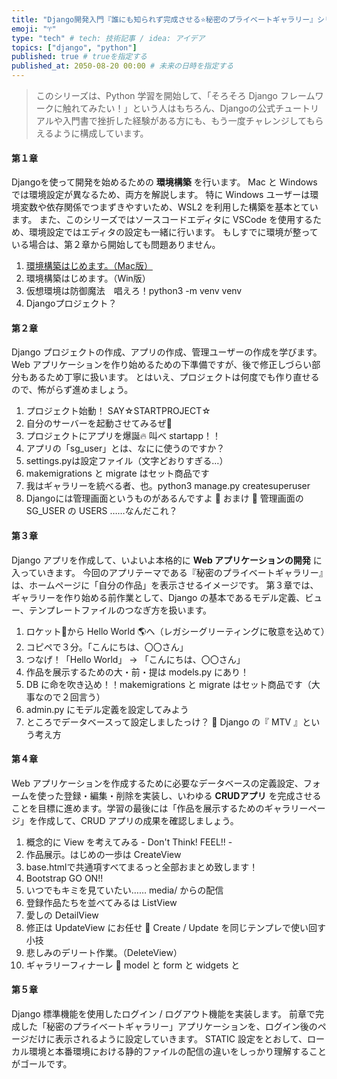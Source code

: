 ```yaml
---
title: "Django開発入門『誰にも知られず完成させる⭐️秘密のプライベートギャラリー』シリーズ説明"
emoji: "♈️"
type: "tech" # tech: 技術記事 / idea: アイデア
topics: ["django", "python"]
published: true # trueを指定する
published_at: 2050-08-20 00:00 # 未来の日時を指定する
---
```


> このシリーズは、Python 学習を開始して、「そろそろ Django フレームワークに触れてみたい！」という人はもちろん、Djangoの公式チュートリアルや入門書で挫折した経験がある方にも、もう一度チャレンジしてもらえるように構成しています。

#### 第１章
Djangoを使って開発を始めるための **環境構築** を行います。
Mac と Windows では環境設定が異なるため、両方を解説します。
特に Windows ユーザーは環境変数や依存関係でつまずきやすいため、WSL2 を利用した構築を基本とています。
また、このシリーズではソースコードエディタに VSCode を使用するため、環境設定ではエディタの設定も一緒に行います。
もしすでに環境が整っている場合は、第２章から開始しても問題ありません。
01. [環境構築はじめます。（Mac版）](https://zenn.dev/punizo/articles/02_env_settings#01.-%E7%92%B0%E5%A2%83%E6%A7%8B%E7%AF%89%E3%81%AF%E3%81%98%E3%82%81%E3%81%BE%E3%81%99%E3%80%82%EF%BC%88mac%E7%89%88%EF%BC%89)
02. 環境構築はじめます。（Win版）
03. 仮想環境は防御魔法　唱えろ！python3 -m venv venv
04. Djangoプロジェクト？

#### 第２章
Django プロジェクトの作成、アプリの作成、管理ユーザーの作成を学びます。
Web アプリケーションを作り始めるための下準備ですが、後で修正しづらい部分もあるため丁寧に扱います。
とはいえ、プロジェクトは何度でも作り直せるので、怖がらず進めましょう。
01. プロジェクト始動！ SAY☆STARTPROJECT☆
02. 自分のサーバーを起動させてみるぜ🚀
03. プロジェクトにアプリを爆誕🔥 叫べ startapp！！
04. アプリの「sg_user」とは、なにに使うのですか？
05. settings.pyは設定ファイル（文字どおりすぎる…）
06. makemigrations と migrate はセット商品です
07. 我はギャラリーを統べる者、也。python3 manage.py createsuperuser
08. Djangoには管理画面というものがあるんですよ
🌵 おまけ 🌵 管理画面の SG_USER の USERS ……なんだこれ？

#### 第３章
Django アプリを作成して、いよいよ本格的に **Web アプリケーションの開発** に入っていきます。
今回のアプリテーマである『秘密のプライベートギャラリー』は、ホームページに「自分の作品」を表示させるイメージです。
第３章では、ギャラリーを作り始める前作業として、Django の基本であるモデル定義、ビュー、テンプレートファイルのつなぎ方を扱います。
01. ロケット🚀から Hello World 🌎へ（レガシーグリーティングに敬意を込めて）
02. コピペで３分。「こんにちは、〇〇さん」
03. つなげ！「Hello World」 → 「こんにちは、〇〇さん」
04. 作品を展示するための大・前・提は models.py にあり！
05. DB に命を吹き込め！！makemigrations と migrate はセット商品です（大事なので２回言う）
06. admin.py にモデル定義を設定してみよう
07. ところでデータベースって設定しましたっけ？
📕 Django の『 MTV 』という考え方

#### 第４章
Web アプリケーションを作成するために必要なデータベースの定義設定、フォームを使った登録・編集・削除を実装し、いわゆる **CRUDアプリ** を完成させることを目標に進めます。学習の最後には「作品を展示するためのギャラリーページ」を作成して、CRUD アプリの成果を確認しましょう。
01. 概念的に View を考えてみる - Don't Think! FEEL!! -
02. 作品展示。はじめの一歩は CreateView
03. base.htmlで共通項すべてまるっと全部おまとめ致します！
04. Bootstrap GO ON!!
05. いつでもキミを見ていたい…… media/ からの配信
06. 登録作品たちを並べてみるは ListView
07. 愛しの DetailView
08. 修正は UpdateView にお任せ
📕 Create / Update を同じテンプレで使い回す小技
09. 悲しみのデリート作業。（DeleteView）
10. ギャラリーフィナーレ
📕 model と form と widgets と

#### 第５章
Django 標準機能を使用したログイン / ログアウト機能を実装します。
前章で完成した「秘密のプライベートギャラリー」アプリケーションを、ログイン後のページだけに表示されるように設定していきます。
STATIC 設定をとおして、ローカル環境と本番環境における静的ファイルの配信の違いをしっかり理解することがゴールです。

